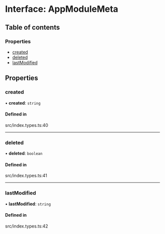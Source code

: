 # Interface: AppModuleMeta

## Table of contents

### Properties

- [created](../wiki/AppModuleMeta#created)
- [deleted](../wiki/AppModuleMeta#deleted)
- [lastModified](../wiki/AppModuleMeta#lastmodified)

## Properties

### created

• **created**: `string`

#### Defined in

src/index.types.ts:40

___

### deleted

• **deleted**: `boolean`

#### Defined in

src/index.types.ts:41

___

### lastModified

• **lastModified**: `string`

#### Defined in

src/index.types.ts:42
